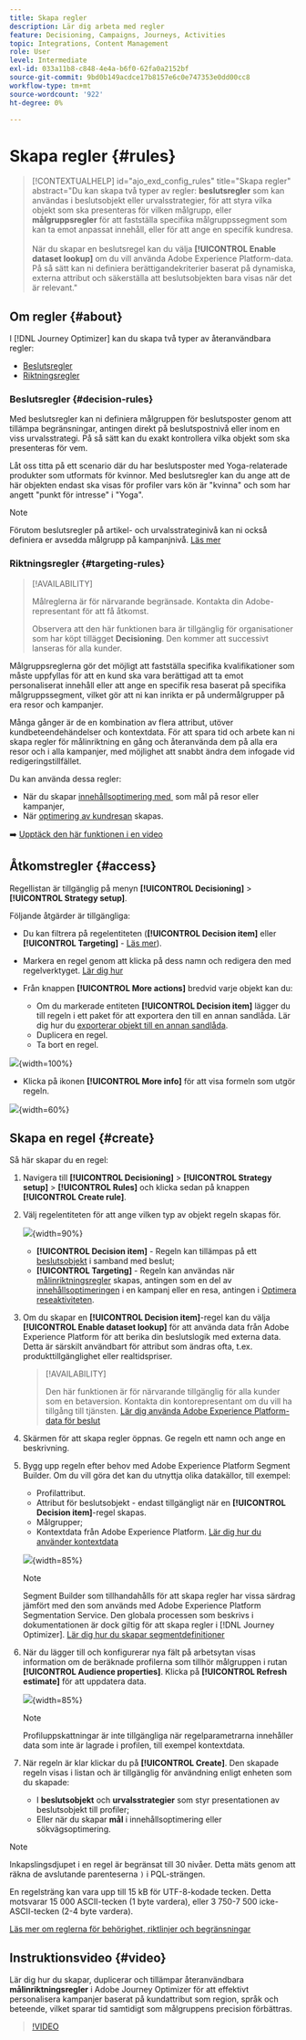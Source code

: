 ```yaml
---
title: Skapa regler
description: Lär dig arbeta med regler
feature: Decisioning, Campaigns, Journeys, Activities
topic: Integrations, Content Management
role: User
level: Intermediate
exl-id: 033a11b8-c848-4e4a-b6f0-62fa0a2152bf
source-git-commit: 9bd0b149acdce17b8157e6c0e747353e0dd00cc8
workflow-type: tm+mt
source-wordcount: '922'
ht-degree: 0%

---
```


# Skapa regler {#rules}

>[!CONTEXTUALHELP]
>id="ajo_exd_config_rules"
>title="Skapa regler"
>abstract="Du kan skapa två typer av regler: **beslutsregler** som kan användas i beslutsobjekt eller urvalsstrategier, för att styra vilka objekt som ska presenteras för vilken målgrupp, eller **målgruppsregler** för att fastställa specifika målgruppssegment som kan ta emot anpassat innehåll, eller för att ange en specifik kundresa.<br/><br/>När du skapar en beslutsregel kan du välja **[!UICONTROL Enable dataset lookup]** om du vill använda Adobe Experience Platform-data. På så sätt kan ni definiera berättigandekriterier baserat på dynamiska, externa attribut och säkerställa att beslutsobjekten bara visas när det är relevant."

## Om regler {#about}

I [!DNL Journey Optimizer] kan du skapa två typer av återanvändbara regler:

* [Beslutsregler](#decision-rules)
* [Riktningsregler](#targeting-rules)

### Beslutsregler {#decision-rules}

Med beslutsregler kan ni definiera målgruppen för beslutsposter genom att tillämpa begränsningar, antingen direkt på beslutspostnivå eller inom en viss urvalsstrategi. På så sätt kan du exakt kontrollera vilka objekt som ska presenteras för vem.

Låt oss titta på ett scenario där du har beslutsposter med Yoga-relaterade produkter som utformats för kvinnor. Med beslutsregler kan du ange att de här objekten endast ska visas för profiler vars kön är &quot;kvinna&quot; och som har angett &quot;punkt för intresse&quot; i &quot;Yoga&quot;.

>[!NOTE]
>
>Förutom beslutsregler på artikel- och urvalsstrateginivå kan ni också definiera er avsedda målgrupp på kampanjnivå. [Läs mer](../campaigns/create-campaign.md#audience)

### Riktningsregler {#targeting-rules}

>[!AVAILABILITY]
>
>Målreglerna är för närvarande begränsade. Kontakta din Adobe-representant för att få åtkomst.
>
>Observera att den här funktionen bara är tillgänglig för organisationer som har köpt tillägget **Decisioning**. Den kommer att successivt lanseras för alla kunder.

Målgruppsreglerna gör det möjligt att fastställa specifika kvalifikationer som måste uppfyllas för att en kund ska vara berättigad att ta emot personaliserat innehåll eller att ange en specifik resa baserat på specifika målgruppssegment, vilket gör att ni kan inrikta er på undermålgrupper på era resor och kampanjer.

Många gånger är de en kombination av flera attribut, utöver kundbeteendehändelser och kontextdata. För att spara tid och arbete kan ni skapa regler för målinriktning en gång och återanvända dem på alla era resor och i alla kampanjer, med möjlighet att snabbt ändra dem infogade vid redigeringstillfället.

Du kan använda dessa regler:

* När du skapar [innehållsoptimering med &#x200B;](../campaigns/campaigns-message-optimization.md#targeting) som mål på resor eller kampanjer,
* När [optimering av kundresan](../building-journeys/optimize.md#targeting) skapas.

➡️ [Upptäck den här funktionen i en video](#video)

## Åtkomstregler {#access}

Regellistan är tillgänglig på menyn **[!UICONTROL Decisioning]** > **[!UICONTROL Strategy setup]**.

Följande åtgärder är tillgängliga:

* Du kan filtrera på regelentiteten (**[!UICONTROL Decision item]** eller **[!UICONTROL Targeting]** - [Läs mer](#about)).

* Markera en regel genom att klicka på dess namn och redigera den med regelverktyget. [Lär dig hur](#create)

* Från knappen **[!UICONTROL More actions]** bredvid varje objekt kan du:

   * Om du markerade entiteten **[!UICONTROL Decision item]** lägger du till regeln i ett paket för att exportera den till en annan sandlåda. Lär dig hur du [exporterar objekt till en annan sandlåda](../configuration/copy-objects-to-sandbox.md).
   * Duplicera en regel.
   * Ta bort en regel.

![](assets/rules-list.png){width=100%}

* Klicka på ikonen **[!UICONTROL More info]** för att visa formeln som utgör regeln.

![](assets/rule-formula.png){width=60%}

## Skapa en regel {#create}

Så här skapar du en regel:

1. Navigera till **[!UICONTROL Decisioning]** > **[!UICONTROL Strategy setup]** > **[!UICONTROL Rules]** och klicka sedan på knappen **[!UICONTROL Create rule]**.

1. Välj regelentiteten för att ange vilken typ av objekt regeln skapas för.

   ![](assets/rules-select-entity.png){width=90%}

   * **[!UICONTROL Decision item]** - Regeln kan tillämpas på ett [beslutsobjekt](#decision-rules) i samband med beslut;
   * **[!UICONTROL Targeting]** - Regeln kan användas när [målinriktningsregler](#targeting-rules) skapas, antingen som en del av [innehållsoptimeringen](../campaigns/campaigns-message-optimization.md#targeting) i en kampanj eller en resa, antingen i [Optimera reseaktiviteten](../building-journeys/optimize.md#targeting).

1. Om du skapar en **[!UICONTROL Decision item]**-regel kan du välja **[!UICONTROL Enable dataset lookup]** för att använda data från Adobe Experience Platform för att berika din beslutslogik med externa data. Detta är särskilt användbart för attribut som ändras ofta, t.ex. produkttillgänglighet eller realtidspriser.

   >[!AVAILABILITY]
   >
   >Den här funktionen är för närvarande tillgänglig för alla kunder som en betaversion. Kontakta din kontorepresentant om du vill ha tillgång till tjänsten. [Lär dig använda Adobe Experience Platform-data för beslut](../experience-decisioning/aep-data-exd.md)

1. Skärmen för att skapa regler öppnas. Ge regeln ett namn och ange en beskrivning.

1. Bygg upp regeln efter behov med Adobe Experience Platform Segment Builder. Om du vill göra det kan du utnyttja olika datakällor, till exempel:
   * Profilattribut.
   * Attribut för beslutsobjekt - endast tillgängligt när en **[!UICONTROL Decision item]**-regel skapas.
   * Målgrupper;
   * Kontextdata från Adobe Experience Platform. [Lär dig hur du använder kontextdata](context-data.md)

   ![](assets/decision-rules-build.png){width=85%}

   >[!NOTE]
   >
   >Segment Builder som tillhandahålls för att skapa regler har vissa särdrag jämfört med den som används med Adobe Experience Platform Segmentation Service. Den globala processen som beskrivs i dokumentationen är dock giltig för att skapa regler i [!DNL Journey Optimizer]. [Lär dig hur du skapar segmentdefinitioner](../audience/creating-a-segment-definition.md)

1. När du lägger till och konfigurerar nya fält på arbetsytan visas information om de beräknade profilerna som tillhör målgruppen i rutan **[!UICONTROL Audience properties]**. Klicka på **[!UICONTROL Refresh estimate]** för att uppdatera data.

   ![](assets/decision-rule-audience-properties.png){width=85%}

   >[!NOTE]
   >
   >Profiluppskattningar är inte tillgängliga när regelparametrarna innehåller data som inte är lagrade i profilen, till exempel kontextdata.

1. När regeln är klar klickar du på **[!UICONTROL Create]**. Den skapade regeln visas i listan och är tillgänglig för användning enligt enheten som du skapade:

   * I **beslutsobjekt** och **urvalsstrategier** som styr presentationen av beslutsobjekt till profiler;
   * Eller när du skapar **mål** i innehållsoptimering eller sökvägsoptimering.

>[!NOTE]
>
>Inkapslingsdjupet i en regel är begränsat till 30 nivåer. Detta mäts genom att räkna de avslutande parenteserna `)` i PQL-strängen.
>
>En regelsträng kan vara upp till 15 kB för UTF-8-kodade tecken. Detta motsvarar 15 000 ASCII-tecken (1 byte vardera), eller 3 750-7 500 icke-ASCII-tecken (2-4 byte vardera).
>
>[Läs mer om reglerna för behörighet, riktlinjer och begränsningar](decisioning-guardrails.md#eligibility-rules)

## Instruktionsvideo {#video}

Lär dig hur du skapar, duplicerar och tillämpar återanvändbara **målinriktningsregler** i Adobe Journey Optimizer för att effektivt personalisera kampanjer baserat på kundattribut som region, språk och beteende, vilket sparar tid samtidigt som målgruppens precision förbättras.

>[!VIDEO](https://video.tv.adobe.com/v/3476131/?captions=swe&quality=12)
